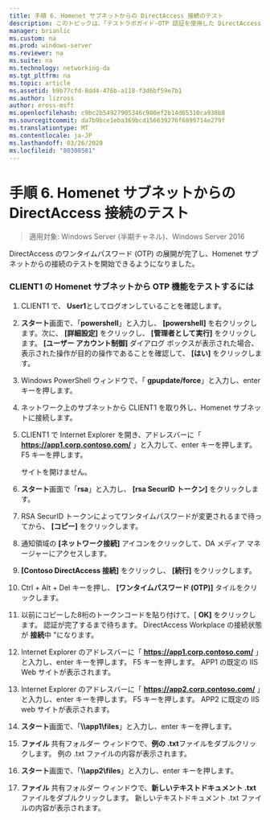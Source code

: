 ```yaml
---
title: 手順 6. Homenet サブネットからの DirectAccess 接続のテスト
description: このトピックは、「テストラボガイド-OTP 認証を使用した DirectAccess のデモンストレーション」と「RSA SecurID for Windows Server 2016」に含まれています。
manager: brianlic
ms.custom: na
ms.prod: windows-server
ms.reviewer: na
ms.suite: na
ms.technology: networking-da
ms.tgt_pltfrm: na
ms.topic: article
ms.assetid: b9b77cfd-8dd4-476b-a118-f3d6bf59e7b1
ms.author: lizross
author: eross-msft
ms.openlocfilehash: c9bc2b54927905346c980ef2b14d65310ca930b8
ms.sourcegitcommit: da7b9bce1eba369bcd156639276f6899714e279f
ms.translationtype: MT
ms.contentlocale: ja-JP
ms.lasthandoff: 03/26/2020
ms.locfileid: "80308581"
---
```

# <a name="step-6-test-directaccess-connectivity-from-the-homenet-subnet"></a>手順 6. Homenet サブネットからの DirectAccess 接続のテスト

>適用対象: Windows Server (半期チャネル)、Windows Server 2016

DirectAccess のワンタイムパスワード (OTP) の展開が完了し、Homenet サブネットからの接続のテストを開始できるようになりました。  
  
### <a name="to-test-otp-functionality-from-the-homenet-subnet-on-client1"></a>CLIENT1 の Homenet サブネットから OTP 機能をテストするには  
  
1. CLIENT1 で、 **User1**としてログオンしていることを確認します。  
  
2. **スタート**画面で、「**powershell**」と入力し、 **[powershell]** を右クリックします。次に、 **[詳細設定]** をクリックし、 **[管理者として実行]** をクリックします。 **[ユーザー アカウント制御]** ダイアログ ボックスが表示された場合、表示された操作が目的の操作であることを確認して、 **[はい]** をクリックします。  
  
3. Windows PowerShell ウィンドウで、「 **gpupdate/force**」と入力し、enter キーを押します。  
  
4. ネットワーク上のサブネットから CLIENT1 を取り外し、Homenet サブネットに接続します。  
  
5. CLIENT1 で Internet Explorer を開き、アドレスバーに「 **https://app1.corp.contoso.com/** 」と入力して、enter キーを押します。 F5 キーを押します。  
  
   サイトを開けません。  
  
6. **スタート**画面で「**rsa**」と入力し、 **[rsa SecurID トークン]** をクリックします。  
  
7. RSA SecurID トークンによってワンタイムパスワードが変更されるまで待ってから、 **[コピー]** をクリックします。  
  
8. 通知領域の **[ネットワーク接続]** アイコンをクリックして、DA メディア マネージャーにアクセスします。  
  
9. **[Contoso DirectAccess 接続]** をクリックし、 **[続行]** をクリックします。  
  
10. Ctrl + Alt + Del キーを押し、 **[ワンタイムパスワード (OTP)]** タイルをクリックします。  
  
11. 以前にコピーした8桁のトークンコードを貼り付けて、[ **OK]** をクリックします。 認証が完了するまで待ちます。 DirectAccess Workplace の接続状態が **接続**中 "になります。  
  
12. Internet Explorer のアドレスバーに「 **https://app1.corp.contoso.com/** 」と入力し、enter キーを押します。 F5 キーを押します。 APP1 の既定の IIS Web サイトが表示されます。  
  
13. Internet Explorer のアドレスバーに「 **https://app2.corp.contoso.com/** 」と入力し、enter キーを押します。 F5 キーを押します。 APP2 に既定の IIS web サイトが表示されます。  
  
14. **スタート**画面で、「<strong>\\\app1\files</strong>」と入力し、enter キーを押します。  
  
15. **ファイル** 共有フォルダー ウィンドウで、**例の .txt**ファイルをダブルクリックします。 例の .txt ファイルの内容が表示されます。  
  
16. **スタート**画面で、「<strong>\\\app2\files</strong>」と入力し、enter キーを押します。  
  
17. **ファイル** 共有フォルダー ウィンドウで、**新しいテキストドキュメント .txt**ファイルをダブルクリックします。 新しいテキストドキュメント .txt ファイルの内容が表示されます。  
  


